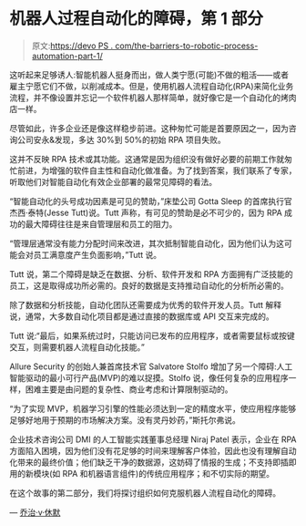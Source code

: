 # 机器人过程自动化的障碍，第 1 部分

> 原文:[https://devo PS . com/the-barriers-to-robotic-process-automation-part-1/](https://devops.com/the-barriers-to-robotic-process-automation-part-1/)

这听起来足够诱人:智能机器人挺身而出，做人类宁愿(可能)不做的粗活——或者雇主宁愿它们不做，以削减成本。但是，使用机器人流程自动化(RPA)来简化业务流程，并不像设置并忘记一个软件机器人那样简单，就好像它是一个自动化的烤肉店一样。

尽管如此，许多企业还是像这样稳步前进。这种匆忙可能是首要原因之一，因为咨询公司安永&发现，多达 30%到 50%的初始 RPA 项目失败。

这并不反映 RPA 技术或其功能。这通常是因为组织没有做好必要的前期工作就匆忙前进，为增强的软件自主性和自动化做准备。为了找到答案，我们联系了专家，听取他们对智能自动化有效企业部署的最常见障碍的看法。

“智能自动化的头号成功因素是可见的赞助，”床垫公司 Gotta Sleep 的首席执行官杰西·泰特(Jesse Tutt)说。Tutt 声称，有可见的赞助是必不可少的，因为 RPA 成功的最大障碍往往是来自管理层和员工的阻力。

“管理层通常没有能力分配时间来改进，其次抵制智能自动化，因为他们认为这可能会对员工满意度产生负面影响，”Tutt 说。

Tutt 说，第二个障碍是缺乏在数据、分析、软件开发和 RPA 方面拥有广泛技能的员工，这是取得成功所必需的。良好的数据是支持推动自动化的分析所必需的。

除了数据和分析技能，自动化团队还需要成为优秀的软件开发人员。Tutt 解释说，通常，大多数自动化项目都是通过直接的数据库或 API 交互来完成的。

Tutt 说:“最后，如果系统过时，只能访问已发布的应用程序，或者需要鼠标或按键交互，则需要机器人流程自动化技能。”

Allure Security 的创始人兼首席技术官 Salvatore Stolfo 增加了另一个障碍:人工智能驱动的最小可行产品(MVP)的难以捉摸。Stolfo 说，像任何复杂的应用程序一样，困难主要是由问题的复杂性、商业考虑和计算限制驱动的。

“为了实现 MVP，机器学习引擎的性能必须达到一定的精度水平，使应用程序能够足够好地用于预期的市场解决方案。没有灵丹妙药，”斯托尔弗说。

企业技术咨询公司 DMI 的人工智能实践董事总经理 Niraj Patel 表示，企业在 RPA 方面陷入困境，因为他们没有花足够的时间来理解客户体验，因此也没有理解自动化带来的最终价值；他们缺乏干净的数据源，这妨碍了情报的生成；不支持即插即用的新模块(如 RPA 和机器语言组件)的传统应用程序；和不切实际的期望。

在这个故事的第二部分，我们将探讨组织如何克服机器人流程自动化的障碍。

— [乔治·v·休默](https://devops.com/author/george-hulme/)